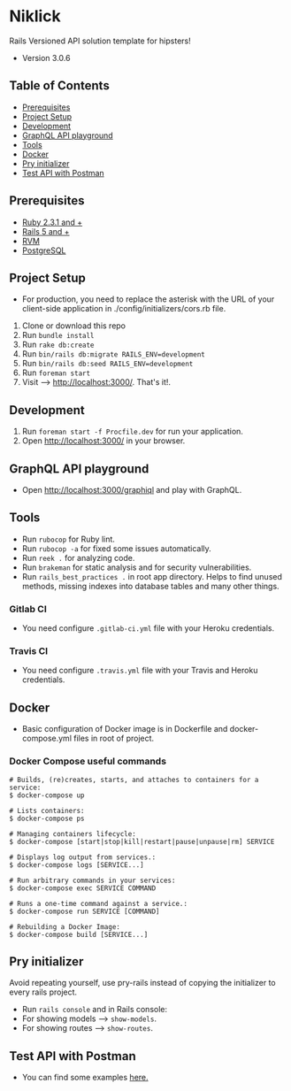 # Niklick

Rails Versioned API solution template for hipsters!

* Version 3.0.6

## Table of Contents

* [Prerequisites](#prerequisites)
* [Project Setup](#project-setup)
* [Development](#development)
* [GraphQL API playground](#graphql-api-playground)
* [Tools](#tools)
* [Docker](#docker)
* [Pry initializer](#pry-initializer)
* [Test API with Postman](#test-api-with-postman)

## Prerequisites

* [Ruby 2.3.1 and +](https://www.ruby-lang.org/en/downloads/)
* [Rails 5 and +](http://guides.rubyonrails.org/getting_started.html)
* [RVM](https://rvm.io/)
* [PostgreSQL](https://www.postgresql.org/docs/)

## Project Setup

* For production, you need to replace the asterisk with the URL of your client-side application in ./config/initializers/cors.rb file.

1. Clone or download this repo
2. Run `bundle install`
3. Run `rake db:create`
4. Run `bin/rails db:migrate RAILS_ENV=development`
5. Run `bin/rails db:seed RAILS_ENV=development`
6. Run `foreman start`
7. Visit --> [http://localhost:3000/](http://localhost:3000/). That's it!.

## Development

1. Run `foreman start -f Procfile.dev` for run your application.
2. Open [http://localhost:3000/](http://localhost:3000/) in your browser.

## GraphQL API playground

* Open [http://localhost:3000/graphiql](http://localhost:3000/graphiql) and play with GraphQL.

## Tools

* Run `rubocop` for Ruby lint.
* Run `rubocop -a` for fixed some issues automatically.
* Run `reek .` for analyzing code.
* Run `brakeman` for static analysis and for security vulnerabilities.
* Run `rails_best_practices .` in root app directory. Helps to find unused methods, missing indexes into database tables and many other things.

### Gitlab CI

* You need configure `.gitlab-ci.yml` file with your Heroku credentials.

### Travis CI

* You need configure `.travis.yml` file with your Travis and Heroku credentials.

## Docker

* Basic configuration of Docker image is in Dockerfile and docker-compose.yml files in root of project.

### Docker Compose useful commands

```shell
# Builds, (re)creates, starts, and attaches to containers for a service:
$ docker-compose up

# Lists containers:
$ docker-compose ps

# Managing containers lifecycle:
$ docker-compose [start|stop|kill|restart|pause|unpause|rm] SERVICE

# Displays log output from services.:
$ docker-compose logs [SERVICE...]

# Run arbitrary commands in your services:
$ docker-compose exec SERVICE COMMAND

# Runs a one-time command against a service.:
$ docker-compose run SERVICE [COMMAND]

# Rebuilding a Docker Image:
$ docker-compose build [SERVICE...]
```

## Pry initializer

Avoid repeating yourself, use pry-rails instead of copying the initializer to every rails project.

* Run `rails console` and in Rails console:
* For showing models --> `show-models`.
* For showing routes --> `show-routes`.

## Test API with Postman

* You can find some examples [here.](./DOCUMENTATION.md)
